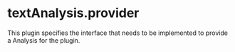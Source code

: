 # textAnalysis.provider
This plugin specifies the interface that needs to be implemented to provide a Analysis for the plugin.
